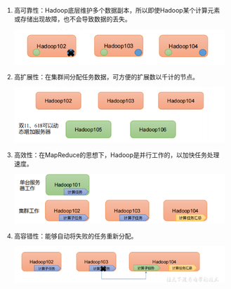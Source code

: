 1) 高可靠性：Hadoop底层维护多个数据副本，所以即使Hadoop某个计算元素或存储出现故障，也不会导致数据的丢失。
    
    ![](.Hadoop的优势_images/ed026095.png)
    
2) 高扩展性：在集群间分配任务数据，可方便的扩展数以千计的节点。
    
    ![](.Hadoop的优势_images/d43567dd.png)
    
3) 高效性：在MapReduce的思想下，Hadoop是并行工作的，以加快任务处理速度。
    
    ![](.Hadoop的优势_images/446e25ab.png)
    
4) 高容错性：能够自动将失败的任务重新分配。
    
    ![](.Hadoop的优势_images/2797e9eb.png)